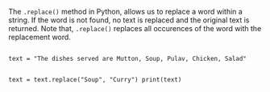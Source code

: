 The `.replace()` method in Python, allows us to replace a word within a string. If the word is not found, no text is replaced and the original text is returned. Note that, `.replace()` replaces all occurences of the word with the replacement word.

<Editor lang="python">
<code>
text = "The dishes served are Mutton, Soup, Pulav, Chicken, Salad"

text = text.replace("Soup", "Curry")
print(text)
</code>
</Editor>